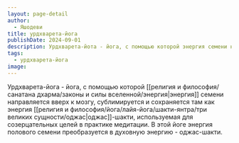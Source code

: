 ```yaml
---
layout: page-detail
author:
  - Яшодеви
title: урдхварета-йога
publishDate: 2024-09-01
description: Урдхварета-йота - йога, с помощью которой энергия семени направляется вверх к мозгу, сублимируется и сохраняется там как энергия оджас-шакти, используемая для созерцательных целей в практике медитации. В этой йоге энергия полового семени преобразуется в духовную энергию - оджас-шакти.
tags:
  - урдхварета-йога
image:
---
```

Урдхварета-йога - йога, с помощью которой [[религия и философия/санатана дхарма/законы и силы вселенной/энергия|энергия]] семени направляется вверх к мозгу, сублимируется и сохраняется там как энергия [[религия и философия/йога/лайя-йога/шакти-янтра/три великих сущности/оджас|оджас]]-шакти, используемая для созерцательных целей в практике медитации. В этой йоге энергия полового семени преобразуется в духовную энергию - оджас-шакти.

